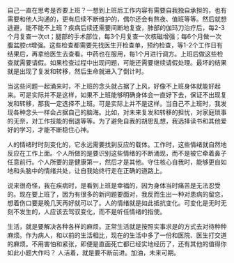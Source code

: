 自己一直在思考是否要上班？一想到上班后工作内容有需要自我独自承担的，也有需要和他人沟通的，更有后续不断维护的，偶尔还会有熬夜、值班等等。然后就想逃避，能不能不上班？疾病后续还需要间断地复查，肺部的伽玛刀治疗后，每2-3个月复查一次ct；腿部的手术部位，每3个月复查一次核磁增强；每6个月做一次腹盆腔ct增强。这些检查都需要先找医生开检查单，预约检查，等1-2个工作日有结果后，再拿给医生去查看。中药也在服用，每1个月进行调方。上班后做这些检查就需要请假。如果检查过程中出现问题，可能还需要继续请假处理。最坏的结果就是出现了复发和转移，然后生命就进入了倒计时。

当这些问题一起涌来时，不上班的念头就占据了上风，好像不上班身体就能好起来。可是实际并不是这样，如果不上班能够明确身体会一直好下去，保证不出现复发和转移，那我一定选择不上班。可是实际上并不是这样。当自己不上班时，我发现各种念头一样会占据自己的脑海。比如，对未来复发和转移的担忧，对家庭琐事的无奈，对工作技能的倒退等等。为了避免自我的胡思乱想，我选择读书和其他爱好的学习，才能不断稳住心神。

人的情绪时时刻变化的，它永远需要找到反应的载体。工作时，这些情绪就自然地反应在工作上面。个人所做的是要识别这些情绪的不断涌现，而不是被它牵着鼻子任意前行。个人所要的是健康第一，然后才是其他。守住核心自我时，能够更自如地和头脑中的情绪共处，让自我始终行走在正确的道路上。

说来很奇怪，我在疾病时，是看到上班是幸福的，因为身体当时痛苦是无法忍受的。现在要上班了，因为有很多的新问题要面对，我反而生出一种对患病的留恋，想着伤口要是晚几天再好就可以了。人的情绪就是如此抵抗变化。可变化是无时无刻不发生的，人应该去驾驭变化，而不是听任情绪的指使。

生活，就是要解决各种各样的麻烦。正常生活就是按照实事求是的方式去对待种种麻烦。作为病人，和以前的生活相比，现在的生活中多了一份和医院、医生打交道的麻烦。不用害怕和紧张，即便是直面死亡都已经实地经历了，还有其他的值得你如此小题大作吗？ 人活着，就是要不断前进。加油，未来可期。
